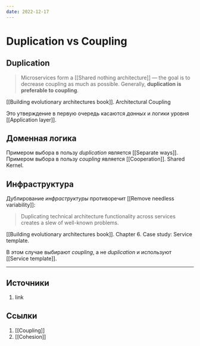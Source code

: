 ```yaml
---
date: 2022-12-17
---
```

# Duplication vs Coupling

## Duplication

> Microservices form a [[Shared nothing architecture]] — the goal is to decrease coupling as much as possible. Generally, **duplication is preferable to coupling**.

[[Building evolutionary architectures book]]. Architectural Coupling

Это утверждение в первую очередь касаются *данных* и логики уровня [[Application layer]].

## Доменная логика

Примером выбора в пользу *duplication* является [[Separate ways]].
Примером выбора в пользу *coupling* является [[Cooperation]]. Shared Kernel.

## Инфраструктура

Дублирование *инфраструктуры* противоречит [[Remove needless variability]]:

> Duplicating technical architecture functionality across services creates a slew of well-known problems.

[[Building evolutionary architectures book]]. Chapter 6. Case study: Service template.

В этом случае выбирают *coupling*, а не *duplication* и используют [[Service template]].

---

## Источники

1. link

## Ссылки

1. [[Coupling]]
1. [[Cohesion]]
